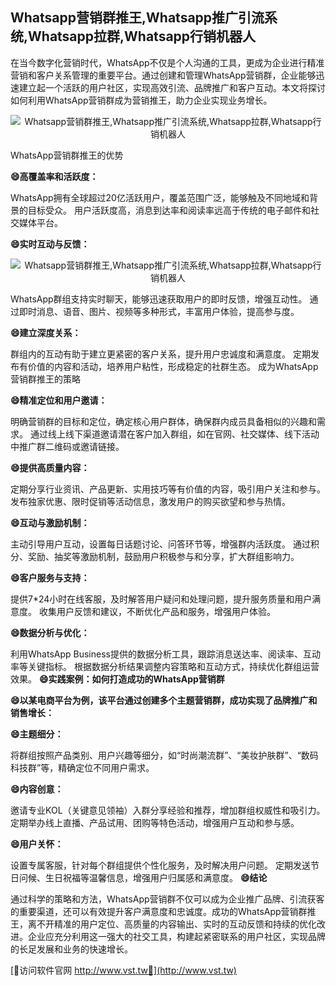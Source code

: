 ## **Whatsapp营销群推王,Whatsapp推广引流系统,Whatsapp拉群,Whatsapp行销机器人**

在当今数字化营销时代，WhatsApp不仅是个人沟通的工具，更成为企业进行精准营销和客户关系管理的重要平台。通过创建和管理WhatsApp营销群，企业能够迅速建立起一个活跃的用户社区，实现高效引流、品牌推广和客户互动。本文将探讨如何利用WhatsApp营销群成为营销推王，助力企业实现业务增长。

 <center><img src="https://vst.tw/MP4/tuiguang/png/8.png" alt="Whatsapp营销群推王,Whatsapp推广引流系统,Whatsapp拉群,Whatsapp行销机器人"></center>

WhatsApp营销群推王的优势

**😄高覆盖率和活跃度：**

WhatsApp拥有全球超过20亿活跃用户，覆盖范围广泛，能够触及不同地域和背景的目标受众。
用户活跃度高，消息到达率和阅读率远高于传统的电子邮件和社交媒体平台。

**😄实时互动与反馈：**

 <center><img src="https://vst.tw/MP4/tuiguang/png/6.png" alt="Whatsapp营销群推王,Whatsapp推广引流系统,Whatsapp拉群,Whatsapp行销机器人"></center>

WhatsApp群组支持实时聊天，能够迅速获取用户的即时反馈，增强互动性。
通过即时消息、语音、图片、视频等多种形式，丰富用户体验，提高参与度。

**😄建立深度关系：**

群组内的互动有助于建立更紧密的客户关系，提升用户忠诚度和满意度。
定期发布有价值的内容和活动，培养用户粘性，形成稳定的社群生态。
成为WhatsApp营销群推王的策略

**😄精准定位和用户邀请：**

明确营销群的目标和定位，确定核心用户群体，确保群内成员具备相似的兴趣和需求。
通过线上线下渠道邀请潜在客户加入群组，如在官网、社交媒体、线下活动中推广群二维码或邀请链接。

**😄提供高质量内容：**

定期分享行业资讯、产品更新、实用技巧等有价值的内容，吸引用户关注和参与。
发布独家优惠、限时促销等活动信息，激发用户的购买欲望和参与热情。

**😄互动与激励机制：**

主动引导用户互动，设置每日话题讨论、问答环节等，增强群内活跃度。
通过积分、奖励、抽奖等激励机制，鼓励用户积极参与和分享，扩大群组影响力。

**😄客户服务与支持：**

提供7*24小时在线客服，及时解答用户疑问和处理问题，提升服务质量和用户满意度。
收集用户反馈和建议，不断优化产品和服务，增强用户体验。

**😄数据分析与优化：**

利用WhatsApp Business提供的数据分析工具，跟踪消息送达率、阅读率、互动率等关键指标。
根据数据分析结果调整内容策略和互动方式，持续优化群组运营效果。
**😄实践案例：如何打造成功的WhatsApp营销群**

**😄以某电商平台为例，该平台通过创建多个主题营销群，成功实现了品牌推广和销售增长：**

**😄主题细分：**

将群组按照产品类别、用户兴趣等细分，如“时尚潮流群”、“美妆护肤群”、“数码科技群”等，精确定位不同用户需求。

**😄内容创意：**

邀请专业KOL（关键意见领袖）入群分享经验和推荐，增加群组权威性和吸引力。
定期举办线上直播、产品试用、团购等特色活动，增强用户互动和参与感。

**😄用户关怀：**

设置专属客服，针对每个群组提供个性化服务，及时解决用户问题。
定期发送节日问候、生日祝福等温馨信息，增强用户归属感和满意度。
**😄结论**

通过科学的策略和方法，WhatsApp营销群不仅可以成为企业推广品牌、引流获客的重要渠道，还可以有效提升客户满意度和忠诚度。成功的WhatsApp营销群推王，离不开精准的用户定位、高质量的内容输出、实时的互动反馈和持续的优化改进。企业应充分利用这一强大的社交工具，构建起紧密联系的用户社区，实现品牌的长足发展和业务的快速增长。


[👻访问软件官网 http://www.vst.tw👻](http://www.vst.tw)
